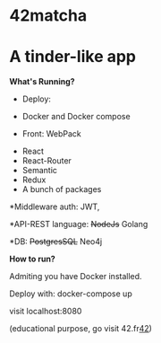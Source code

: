 # 42matcha
# A tinder-like app
**What's Running?**

* Deploy:
- Docker and Docker compose

* Front: WebPack
- React
- React-Router
- Semantic
- Redux
- A bunch of packages

*Middleware auth: JWT,

*API-REST language: ~~NodeJs~~ Golang

*DB: ~~PostgresSQL~~ Neo4j

**How to run?**

Admiting you have Docker installed.

Deploy with:
docker-compose up

visit localhost:8080

(educational purpose, go visit 42.fr[42](https://42.fr/))
